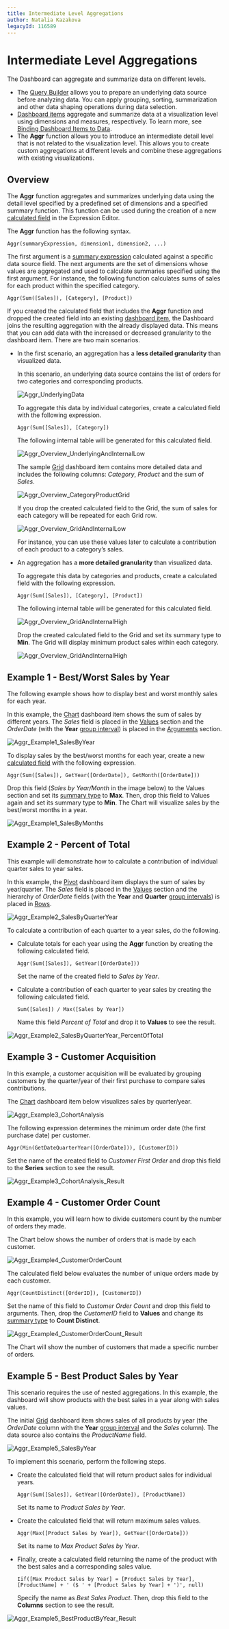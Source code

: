 ```yaml
---
title: Intermediate Level Aggregations
author: Natalia Kazakova
legacyId: 116589
---
```

# Intermediate Level Aggregations
The Dashboard can aggregate and summarize data on different levels.
* The [Query Builder](../../working-with-data/using-the-query-builder.md) allows you to prepare an underlying data source before analyzing data. You can apply grouping, sorting, summarization and other data shaping operations during data selection.
* [Dashboard items](../../dashboard-item-settings.md) aggregate and summarize data at a visualization level using dimensions and measures, respectively. To learn more, see [Binding Dashboard Items to Data](../../binding-dashboard-items-to-data/binding-dashboard-items-to-data.md).
* The **Aggr** function allows you to introduce an intermediate detail level that is not related to the visualization level. This allows you to create custom aggregations at different levels and combine these aggregations with existing visualizations.

## Overview
The **Aggr** function aggregates and summarizes underlying data using the detail level specified by a predefined set of dimensions and a specified summary function. This function can be used during the creation of a new [calculated field](../../working-with-data/creating-calculated-fields.md) in the Expression Editor.

The **Aggr** function has the following syntax.

```
Aggr(summaryExpression, dimension1, dimension2, ...)

```

The first argument is a [summary expression](summary-level-aggregations.md) calculated against a specific data source field. The next arguments are the set of dimensions whose values are aggregated and used to calculate summaries specified using the first argument.
For instance, the following function calculates sums of sales for each product within the specified category.

```
Aggr(Sum([Sales]), [Category], [Product])

```

If you created the calculated field that includes the **Aggr** function and dropped the created field into an existing [dashboard item](../../dashboard-item-settings.md), the Dashboard joins the resulting aggregation with the already displayed data. This means that you can add data with the increased or decreased granularity to the dashboard item. There are two main scenarios.
* In the first scenario, an aggregation has a **less detailed granularity** than visualized data.
	
	In this scenario, an underlying data source contains the list of orders for two categories and corresponding products.
	
	![Aggr_UnderlyingData](../../../../images/img122834.png)
	
	To aggregate this data by individual categories, create a calculated field with the following expression.
	
	```
	Aggr(Sum([Sales]), [Category])
	
	```
	
	The following internal table will be generated for this calculated field.
	
	![Aggr_Overview_UnderlyingAndInternalLow](../../../../images/img122839.png)
	
	The sample [Grid](../../dashboard-item-settings/grid.md) dashboard item contains more detailed data and includes the following columns: _Category_, _Product_ and the sum of _Sales_.
	
	![Aggr_Overview_CategoryProductGrid](../../../../images/img122838.png)
	
	If you drop the created calculated field to the Grid, the sum of sales for each category will be repeated for each Grid row.
	
	![Aggr_Overview_GridAndInternalLow](../../../../images/img122840.png)
	
	For instance, you can use these values later to calculate a contribution of each product to a category’s sales.
* An aggregation has a **more detailed granularity** than visualized data.
	
	To aggregate this data by categories and products, create a calculated field with the following expression.
	
	```
	Aggr(Sum([Sales]), [Category], [Product])
	
	```
	
	The following internal table will be generated for this calculated field.
	
	![Aggr_Overview_GridAndInternalHigh](../../../../images/img122841.png)
	
	Drop the created calculated field to the Grid and set its summary type to **Min**. The Grid will display minimum product sales within each category.
	
	![Aggr_Overview_GridAndInternalHigh](../../../../images/img122842.png)

## Example 1 - Best/Worst Sales by Year
The following example shows how to display best and worst monthly sales for each year.

In this example, the [Chart](../../dashboard-item-settings/chart.md) dashboard item shows the sum of sales by different years. The _Sales_ field is placed in the [Values](../../dashboard-item-settings/chart/providing-data.md) section and the _OrderDate_ (with the **Year** [group interval](../../data-shaping/grouping.md)) is placed in the [Arguments](../../dashboard-item-settings/chart/providing-data.md) section.

![Aggr_Example1_SalesByYear](../../../../images/img122812.png)

To display sales by the best/worst months for each year, create a new [calculated field](../../working-with-data/creating-calculated-fields.md) with the following expression.

```
Aggr(Sum([Sales]), GetYear([OrderDate]), GetMonth([OrderDate]))

```

Drop this field (_Sales by Year/Month_ in the image below) to the Values section and set its [summary type](../../data-shaping/summarization.md) to **Max**. Then, drop this field to Values again and set its summary type to **Min**. The Chart will visualize sales by the best/worst months in a year.

![Aggr_Example1_SalesByMonths](../../../../images/img122813.png)

## Example 2 - Percent of Total
This example will demonstrate how to calculate a contribution of individual quarter sales to year sales.

In this example, the [Pivot](../../dashboard-item-settings/pivot.md) dashboard item displays the sum of sales by year/quarter. The _Sales_ field is placed in the [Values](../../dashboard-item-settings/pivot/providing-data.md) section and the hierarchy of _OrderDate_ fields (with the **Year** and **Quarter** [group intervals](../../data-shaping/grouping.md)) is placed in [Rows](../../dashboard-item-settings/pivot/providing-data.md).

![Aggr_Example2_SalesByQuarterYear](../../../../images/img122821.png)

To calculate a contribution of each quarter to a year sales, do the following.
* Calculate totals for each year using the **Aggr** function by creating the following calculated field.
	
	```
	Aggr(Sum([Sales]), GetYear([OrderDate]))
	
	```
	
	Set the name of the created field to _Sales by Year_.
* Calculate a contribution of each quarter to year sales by creating the following calculated field.
	
	```
	Sum([Sales]) / Max([Sales by Year])
	
	```
	
	Name this field _Percent of Total_ and drop it to **Values** to see the result.

![Aggr_Example2_SalesByQuarterYear_PercentOfTotal](../../../../images/img122822.png)

## Example 3 - Customer Acquisition
In this example, a customer acquisition will be evaluated by grouping customers by the quarter/year of their first purchase to compare sales contributions.

The [Chart](../../dashboard-item-settings/chart.md) dashboard item below visualizes sales by quarter/year.

![Aggr_Example3_CohortAnalysis](../../../../images/img122827.png)

The following expression determines the minimum order date (the first purchase date) per customer.

```
Aggr(Min(GetDateQuarterYear([OrderDate])), [CustomerID])

```

Set the name of the created field to _Customer First Order_ and drop this field to the **Series** section to see the result.

![Aggr_Example3_CohortAnalysis_Result](../../../../images/img122828.png)

## Example 4 - Customer Order Count
In this example, you will learn how to divide customers count by the number of orders they made.

The Chart below shows the number of orders that is made by each customer.

![Aggr_Example4_CustomerOrderCount](../../../../images/img122830.png)

The calculated field below evaluates the number of unique orders made by each customer.

```
Aggr(CountDistinct([OrderID]), [CustomerID])

```

Set the name of this field to _Customer Order Count_ and drop this field to arguments. Then, drop the _CustomerID_ field to **Values** and change its [summary type](../../data-shaping/summarization.md) to **Count Distinct**.

![Aggr_Example4_CustomerOrderCount_Result](../../../../images/img122829.png)

The Chart will show the number of customers that made a specific number of orders.

## Example 5 - Best Product Sales by Year
This scenario requires the use of nested aggregations. In this example, the dashboard will show products with the best sales in a year along with sales values.

The initial [Grid](../../dashboard-item-settings/grid.md) dashboard item shows sales of all products by year (the _OrderDate_ column with the **Year** [group interval](../../data-shaping/grouping.md) and the _Sales_ column). The data source also contains the _ProductName_ field.

![Aggr_Example5_SalesByYear](../../../../images/img122866.png)

To implement this scenario, perform the following steps.
* Create the calculated field that will return product sales for individual years.
	
	```
	Aggr(Sum([Sales]), GetYear([OrderDate]), [ProductName])
	
	```
	
	Set its name to _Product Sales by Year_.
* Create the calculated field that will return maximum sales values.
	
	```
	Aggr(Max([Product Sales by Year]), GetYear([OrderDate]))
	
	```
	
	Set its name to _Max Product Sales by Year_.
* Finally, create a calculated field returning the name of the product with the best sales and a corresponding sales value.
	
	```
	Iif([Max Product Sales by Year] = [Product Sales by Year], [ProductName] + ' ($ ' + [Product Sales by Year] + ')', null)
	
	```
	
	Specify the name as _Best Sales Product_. Then, drop this field to the **Columns** section to see the result.

![Aggr_Example5_BestProductByYear_Result](../../../../images/img122867.png)